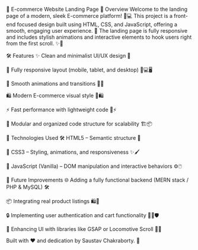 🌟 E-commerce Website Landing Page
📖 Overview
Welcome to the landing page of a modern, sleek E-commerce platform! 🛒💻
This project is a front-end focused design built using HTML, CSS, and JavaScript, offering a smooth, engaging user experience. 🚀
The landing page is fully responsive and includes stylish animations and interactive elements to hook users right from the first scroll. ✨🎨

🛠️ Features
✨ Clean and minimalist UI/UX design 🎨

📱 Fully responsive layout (mobile, tablet, and desktop) 📱💻🖥️

🎯 Smooth animations and transitions 🎥🌀

🛍️ Modern E-commerce visual style 🛒🛍️

⚡ Fast performance with lightweight code 🚀⚡

🧩 Modular and organized code structure for scalability 🏗️📦

🧪 Technologies Used
🛠️ HTML5 – Semantic structure 🧱

🎨 CSS3 – Styling, animations, and responsiveness ✨🖌️

🧠 JavaScript (Vanilla) – DOM manipulation and interactive behaviors ⚙️🖱️

🔮 Future Improvements
🌐 Adding a fully functional backend (MERN stack / PHP & MySQL) 🛠️

📦 Integrating real product listings 🛍️🛒

🔒 Implementing user authentication and cart functionality 🧑‍💻🛡️

🎨 Enhancing UI with libraries like GSAP or Locomotive Scroll 🎥✨


Built with ❤️ and dedication by Saustav Chakraborty. 🙌
